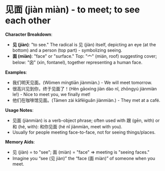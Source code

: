 # **见面 (jiàn miàn) - to meet; to see each other**

**Character Breakdown**:  
- **见 (jiàn)**: "to see." The radical is 见 (jiàn) itself, depicting an eye (at the bottom) and a person (top part) - symbolizing seeing.  
- **面 (miàn)**: "face" or "surface." Top: "宀" (mián, roof) suggesting cover; below: "囟" (xìn, fontanel), together representing a human face.

**Examples**:  
- 我们明天见面。(Wǒmen míngtiān jiànmiàn.) - We will meet tomorrow.  
- 很高兴见到你，终于见面了！(Hěn gāoxìng jiàn dào nǐ, zhōngyú jiànmiàn le!) - Nice to meet you, we finally met!  
- 他们在咖啡馆见面。(Tāmen zài kāfēiguǎn jiànmiàn.) - They met at a café.

**Usage Notes**:  
- 见面 (jiànmiàn) is a verb-object phrase; often used with 跟 (gēn, with) or 和 (hé, with): 和你见面 (hé nǐ jiànmiàn, meet with you).  
- Usually for people meeting face-to-face, not for seeing things/places.

**Memory Aids**:  
- 见 (jiàn) = to "see"; 面 (miàn) = "face" ⇒ meeting is "seeing faces."  
- Imagine you “see (见 jiàn)” the “face (面 miàn)” of someone when you meet.